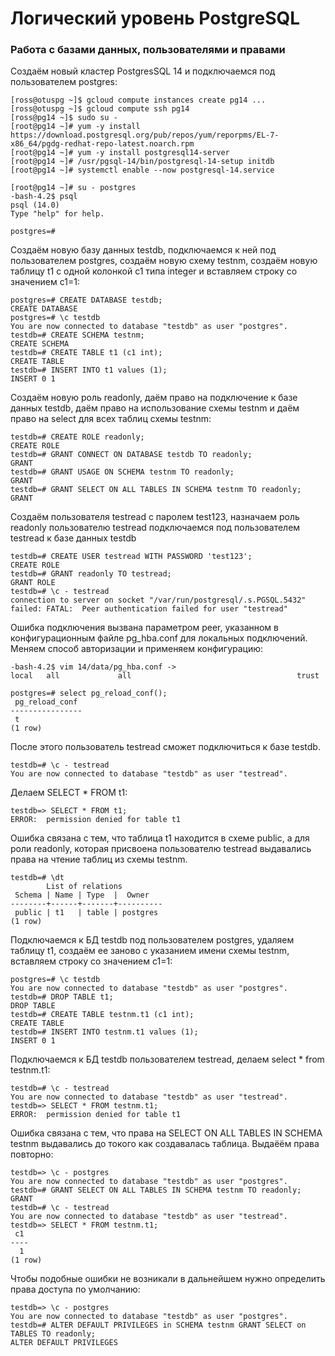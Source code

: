 # Логический уровень PostgreSQL

### Работа с базами данных, пользователями и правами

Создаём новый кластер PostgresSQL 14 и подключаемся под пользователем postgres:
```console
[ross@otuspg ~]$ gcloud compute instances create pg14 ...
[ross@otuspg ~]$ gcloud compute ssh pg14
[ross@pg14 ~]$ sudo su -
[root@pg14 ~]# yum -y install https://download.postgresql.org/pub/repos/yum/reporpms/EL-7-x86_64/pgdg-redhat-repo-latest.noarch.rpm
[root@pg14 ~]# yum -y install postgresql14-server
[root@pg14 ~]# /usr/pgsql-14/bin/postgresql-14-setup initdb
[root@pg14 ~]# systemctl enable --now postgresql-14.service

[root@pg14 ~]# su - postgres
-bash-4.2$ psql 
psql (14.0)
Type "help" for help.

postgres=#
```
Cоздаём новую базу данных testdb, подключаемся к ней под пользователем postgres, создаём новую схему testnm, 
создаём новую таблицу t1 с одной колонкой c1 типа integer и вставляем строку со значением c1=1:
```console
postgres=# CREATE DATABASE testdb;
CREATE DATABASE
postgres=# \c testdb 
You are now connected to database "testdb" as user "postgres".
testdb=# CREATE SCHEMA testnm;
CREATE SCHEMA
testdb=# CREATE TABLE t1 (c1 int);
CREATE TABLE
testdb=# INSERT INTO t1 values (1);
INSERT 0 1
```
Cоздаём новую роль readonly, даём право на подключение к базе данных testdb,
даём право на использование схемы testnm и даём право на select для всех таблиц схемы testnm:
```console
testdb=# CREATE ROLE readonly;
CREATE ROLE
testdb=# GRANT CONNECT ON DATABASE testdb TO readonly;
GRANT
testdb=# GRANT USAGE ON SCHEMA testnm TO readonly;
GRANT
testdb=# GRANT SELECT ON ALL TABLES IN SCHEMA testnm TO readonly;
GRANT
```
Создаём пользователя testread с паролем test123, назначаем роль readonly пользователю testread
подключаемся под пользователем testread к базе данных testdb
```console
testdb=# CREATE USER testread WITH PASSWORD 'test123';
CREATE ROLE
testdb=# GRANT readonly TO testread;
GRANT ROLE
testdb=# \c - testread
connection to server on socket "/var/run/postgresql/.s.PGSQL.5432" failed: FATAL:  Peer authentication failed for user "testread"
```
Ошибка подключения вызвана параметром peer, указанном в конфигурационным файле pg_hba.conf для локальных подключений.
Меняем способ авторизации и применяем конфигурацию:
```console
-bash-4.2$ vim 14/data/pg_hba.conf ->
local   all             all                                     trust

postgres=# select pg_reload_conf();
 pg_reload_conf 
----------------
 t
(1 row)
```
После этого пользователь testread сможет подключиться к базе testdb.
```console
testdb=# \c - testread 
You are now connected to database "testdb" as user "testread".
```
Делаем SELECT * FROM t1:
```console
testdb=> SELECT * FROM t1;
ERROR:  permission denied for table t1
```
Ошибка связана с тем, что таблица t1 находится в схеме public, а для роли readonly, которая присвоена пользователю testread выдавались права на чтение таблиц из схемы testnm.
```console
testdb=# \dt
        List of relations
 Schema | Name | Type  |  Owner   
--------+------+-------+----------
 public | t1   | table | postgres
(1 row)
```
Подключаемся к БД testdb под пользователем postgres, удаляем таблицу t1, создаём ее заново с указанием имени схемы testnm, вставляем строку со значением c1=1:
```console
postgres=# \c testdb 
You are now connected to database "testdb" as user "postgres".
testdb=# DROP TABLE t1;
DROP TABLE
testdb=# CREATE TABLE testnm.t1 (c1 int);
CREATE TABLE
testdb=# INSERT INTO testnm.t1 values (1);
INSERT 0 1
```
Подключаемся к БД testdb пользователем testread, делаем select * from testnm.t1:
```console
testdb=# \c - testread 
You are now connected to database "testdb" as user "testread".
testdb=> SELECT * FROM testnm.t1;
ERROR:  permission denied for table t1
```
Ошибка связана с тем, что права на SELECT ON ALL TABLES IN SCHEMA testnm выдавались до токого как создавалась таблица.
Выдаёём права повторно:
```console
testdb=> \c - postgres 
You are now connected to database "testdb" as user "postgres".
testdb=# GRANT SELECT ON ALL TABLES IN SCHEMA testnm TO readonly;
GRANT
testdb=# \c - testread 
You are now connected to database "testdb" as user "testread".
testdb=> SELECT * FROM testnm.t1;
 c1 
----
  1
(1 row)
```
Чтобы подобные ошибки не возникали в дальнейшем нужно определить права доступа по умолчанию:
```console
testdb=> \c - postgres 
You are now connected to database "testdb" as user "postgres".
testdb=# ALTER DEFAULT PRIVILEGES in SCHEMA testnm GRANT SELECT on TABLES TO readonly;
ALTER DEFAULT PRIVILEGES
```

